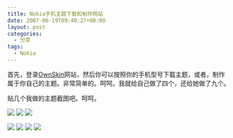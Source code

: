```yaml
---
title: Nokia手机主题下载和制作网站
date: 2007-06-19T09:40:27+00:00
layout: post
categories:
  - 分享
tags:
  - Nokia
---
```

 首先，登录[OwnSkin](http://www9.ownskin.com)网站，然后你可以按照你的手机型号下载主题，或者，制作属于你自己的主题。非常简单的。呵呵。我就给自己做了四个，还给她做了九个。

贴几个我做的主题截图吧。呵呵。

![](https://img19.ownskin.com/powertheme/tbn/1/7WpKj1px.jpg?w=720) 
![](https://img9.ownskin.com/powertheme/tbn/1/vKjF7sLm.jpg?w=720) 
![](https://img9.ownskin.com/powertheme/tbn/1/CTuA37s5.jpg?w=720)

![](https://img9.ownskin.com/powertheme/tbn/13/fdRUf9TG.jpg?w=720)
 ![](https://img9.ownskin.com/powertheme/tbn/13/4mJJjghL.jpg?w=720) 
 ![](https://img9.ownskin.com/powertheme/tbn/13/X03B0D7r.jpg?w=720)
 ![](https://img9.ownskin.com/powertheme/tbn/13/4aa70gNr.jpg?w=720)